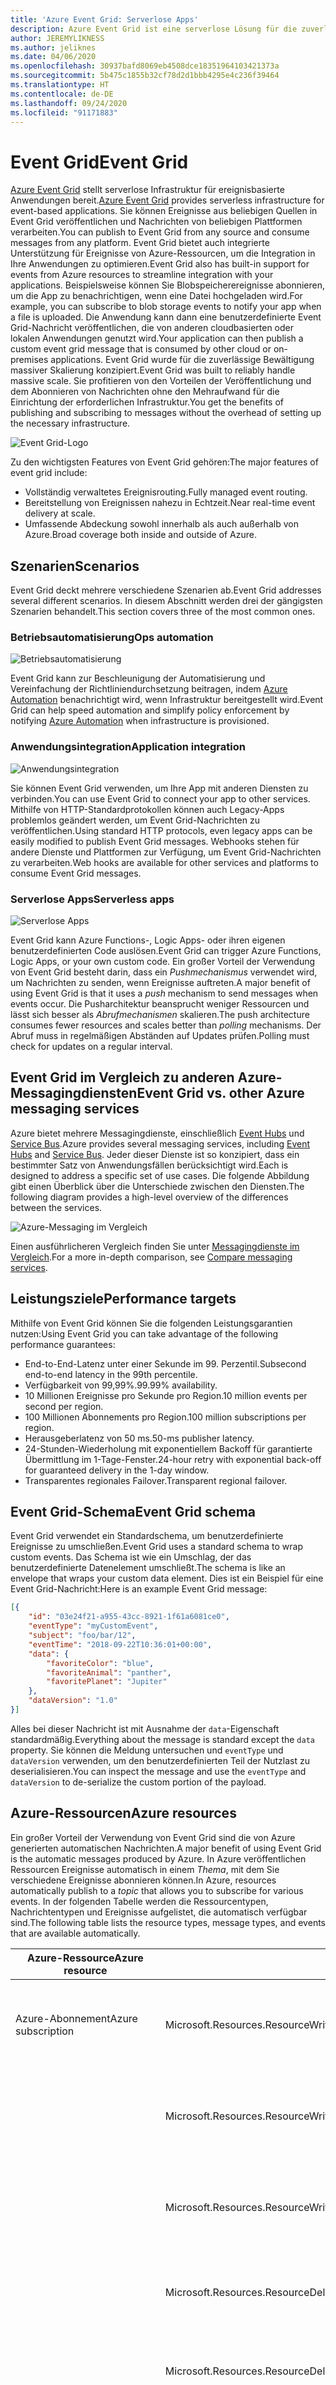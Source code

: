 ```yaml
---
title: 'Azure Event Grid: Serverlose Apps'
description: Azure Event Grid ist eine serverlose Lösung für die zuverlässige Bereitstellung und Weiterleitung von Ereignissen in großem Maßstab mit einem ereignisbasierten Zahlungsmodell.
author: JEREMYLIKNESS
ms.author: jeliknes
ms.date: 04/06/2020
ms.openlocfilehash: 30937bafd8069eb4508dce18351964103421373a
ms.sourcegitcommit: 5b475c1855b32cf78d2d1bbb4295e4c236f39464
ms.translationtype: HT
ms.contentlocale: de-DE
ms.lasthandoff: 09/24/2020
ms.locfileid: "91171883"
---
```

# <a name="event-grid"></a><span data-ttu-id="03552-103">Event Grid</span><span class="sxs-lookup"><span data-stu-id="03552-103">Event Grid</span></span>

<span data-ttu-id="03552-104">[Azure Event Grid](/azure/event-grid/overview) stellt serverlose Infrastruktur für ereignisbasierte Anwendungen bereit.</span><span class="sxs-lookup"><span data-stu-id="03552-104">[Azure Event Grid](/azure/event-grid/overview) provides serverless infrastructure for event-based applications.</span></span> <span data-ttu-id="03552-105">Sie können Ereignisse aus beliebigen Quellen in Event Grid veröffentlichen und Nachrichten von beliebigen Plattformen verarbeiten.</span><span class="sxs-lookup"><span data-stu-id="03552-105">You can publish to Event Grid from any source and consume messages from any platform.</span></span> <span data-ttu-id="03552-106">Event Grid bietet auch integrierte Unterstützung für Ereignisse von Azure-Ressourcen, um die Integration in Ihre Anwendungen zu optimieren.</span><span class="sxs-lookup"><span data-stu-id="03552-106">Event Grid also has built-in support for events from Azure resources to streamline integration with your applications.</span></span> <span data-ttu-id="03552-107">Beispielsweise können Sie Blobspeicherereignisse abonnieren, um die App zu benachrichtigen, wenn eine Datei hochgeladen wird.</span><span class="sxs-lookup"><span data-stu-id="03552-107">For example, you can subscribe to blob storage events to notify your app when a file is uploaded.</span></span> <span data-ttu-id="03552-108">Die Anwendung kann dann eine benutzerdefinierte Event Grid-Nachricht veröffentlichen, die von anderen cloudbasierten oder lokalen Anwendungen genutzt wird.</span><span class="sxs-lookup"><span data-stu-id="03552-108">Your application can then publish a custom event grid message that is consumed by other cloud or on-premises applications.</span></span> <span data-ttu-id="03552-109">Event Grid wurde für die zuverlässige Bewältigung massiver Skalierung konzipiert.</span><span class="sxs-lookup"><span data-stu-id="03552-109">Event Grid was built to reliably handle massive scale.</span></span> <span data-ttu-id="03552-110">Sie profitieren von den Vorteilen der Veröffentlichung und dem Abonnieren von Nachrichten ohne den Mehraufwand für die Einrichtung der erforderlichen Infrastruktur.</span><span class="sxs-lookup"><span data-stu-id="03552-110">You get the benefits of publishing and subscribing to messages without the overhead of setting up the necessary infrastructure.</span></span>

![Event Grid-Logo](./media/event-grid-logo.png)

<span data-ttu-id="03552-112">Zu den wichtigsten Features von Event Grid gehören:</span><span class="sxs-lookup"><span data-stu-id="03552-112">The major features of event grid include:</span></span>

- <span data-ttu-id="03552-113">Vollständig verwaltetes Ereignisrouting.</span><span class="sxs-lookup"><span data-stu-id="03552-113">Fully managed event routing.</span></span>
- <span data-ttu-id="03552-114">Bereitstellung von Ereignissen nahezu in Echtzeit.</span><span class="sxs-lookup"><span data-stu-id="03552-114">Near real-time event delivery at scale.</span></span>
- <span data-ttu-id="03552-115">Umfassende Abdeckung sowohl innerhalb als auch außerhalb von Azure.</span><span class="sxs-lookup"><span data-stu-id="03552-115">Broad coverage both inside and outside of Azure.</span></span>

## <a name="scenarios"></a><span data-ttu-id="03552-116">Szenarien</span><span class="sxs-lookup"><span data-stu-id="03552-116">Scenarios</span></span>

<span data-ttu-id="03552-117">Event Grid deckt mehrere verschiedene Szenarien ab.</span><span class="sxs-lookup"><span data-stu-id="03552-117">Event Grid addresses several different scenarios.</span></span> <span data-ttu-id="03552-118">In diesem Abschnitt werden drei der gängigsten Szenarien behandelt.</span><span class="sxs-lookup"><span data-stu-id="03552-118">This section covers three of the most common ones.</span></span>

### <a name="ops-automation"></a><span data-ttu-id="03552-119">Betriebsautomatisierung</span><span class="sxs-lookup"><span data-stu-id="03552-119">Ops automation</span></span>

![Betriebsautomatisierung](./media/ops-automation.png)

<span data-ttu-id="03552-121">Event Grid kann zur Beschleunigung der Automatisierung und Vereinfachung der Richtliniendurchsetzung beitragen, indem [Azure Automation](/azure/automation) benachrichtigt wird, wenn Infrastruktur bereitgestellt wird.</span><span class="sxs-lookup"><span data-stu-id="03552-121">Event Grid can help speed automation and simplify policy enforcement by notifying [Azure Automation](/azure/automation) when infrastructure is provisioned.</span></span>

### <a name="application-integration"></a><span data-ttu-id="03552-122">Anwendungsintegration</span><span class="sxs-lookup"><span data-stu-id="03552-122">Application integration</span></span>

![Anwendungsintegration](./media/app-integration.png)

<span data-ttu-id="03552-124">Sie können Event Grid verwenden, um Ihre App mit anderen Diensten zu verbinden.</span><span class="sxs-lookup"><span data-stu-id="03552-124">You can use Event Grid to connect your app to other services.</span></span> <span data-ttu-id="03552-125">Mithilfe von HTTP-Standardprotokollen können auch Legacy-Apps problemlos geändert werden, um Event Grid-Nachrichten zu veröffentlichen.</span><span class="sxs-lookup"><span data-stu-id="03552-125">Using standard HTTP protocols, even legacy apps can be easily modified to publish Event Grid messages.</span></span> <span data-ttu-id="03552-126">Webhooks stehen für andere Dienste und Plattformen zur Verfügung, um Event Grid-Nachrichten zu verarbeiten.</span><span class="sxs-lookup"><span data-stu-id="03552-126">Web hooks are available for other services and platforms to consume Event Grid messages.</span></span>

### <a name="serverless-apps"></a><span data-ttu-id="03552-127">Serverlose Apps</span><span class="sxs-lookup"><span data-stu-id="03552-127">Serverless apps</span></span>

![Serverlose Apps](./media/serverless-apps.png)

<span data-ttu-id="03552-129">Event Grid kann Azure Functions-, Logic Apps- oder ihren eigenen benutzerdefinierten Code auslösen.</span><span class="sxs-lookup"><span data-stu-id="03552-129">Event Grid can trigger Azure Functions, Logic Apps, or your own custom code.</span></span> <span data-ttu-id="03552-130">Ein großer Vorteil der Verwendung von Event Grid besteht darin, dass ein *Pushmechanismus* verwendet wird, um Nachrichten zu senden, wenn Ereignisse auftreten.</span><span class="sxs-lookup"><span data-stu-id="03552-130">A major benefit of using Event Grid is that it uses a *push* mechanism to send messages when events occur.</span></span> <span data-ttu-id="03552-131">Die Pusharchitektur beansprucht weniger Ressourcen und lässt sich besser als *Abrufmechanismen* skalieren.</span><span class="sxs-lookup"><span data-stu-id="03552-131">The push architecture consumes fewer resources and scales better than *polling* mechanisms.</span></span> <span data-ttu-id="03552-132">Der Abruf muss in regelmäßigen Abständen auf Updates prüfen.</span><span class="sxs-lookup"><span data-stu-id="03552-132">Polling must check for updates on a regular interval.</span></span>

## <a name="event-grid-vs-other-azure-messaging-services"></a><span data-ttu-id="03552-133">Event Grid im Vergleich zu anderen Azure-Messagingdiensten</span><span class="sxs-lookup"><span data-stu-id="03552-133">Event Grid vs. other Azure messaging services</span></span>

<span data-ttu-id="03552-134">Azure bietet mehrere Messagingdienste, einschließlich [Event Hubs](/azure/event-hubs) und [Service Bus](/azure/service-bus-messaging).</span><span class="sxs-lookup"><span data-stu-id="03552-134">Azure provides several messaging services, including [Event Hubs](/azure/event-hubs) and [Service Bus](/azure/service-bus-messaging).</span></span> <span data-ttu-id="03552-135">Jeder dieser Dienste ist so konzipiert, dass ein bestimmter Satz von Anwendungsfällen berücksichtigt wird.</span><span class="sxs-lookup"><span data-stu-id="03552-135">Each is designed to address a specific set of use cases.</span></span> <span data-ttu-id="03552-136">Die folgende Abbildung gibt einen Überblick über die Unterschiede zwischen den Diensten.</span><span class="sxs-lookup"><span data-stu-id="03552-136">The following diagram provides a high-level overview of the differences between the services.</span></span>

![Azure-Messaging im Vergleich](./media/azure-messaging-services.png)

<span data-ttu-id="03552-138">Einen ausführlicheren Vergleich finden Sie unter [Messagingdienste im Vergleich](/azure/event-grid/compare-messaging-services).</span><span class="sxs-lookup"><span data-stu-id="03552-138">For a more in-depth comparison, see [Compare messaging services](/azure/event-grid/compare-messaging-services).</span></span>

## <a name="performance-targets"></a><span data-ttu-id="03552-139">Leistungsziele</span><span class="sxs-lookup"><span data-stu-id="03552-139">Performance targets</span></span>

<span data-ttu-id="03552-140">Mithilfe von Event Grid können Sie die folgenden Leistungsgarantien nutzen:</span><span class="sxs-lookup"><span data-stu-id="03552-140">Using Event Grid you can take advantage of the following performance guarantees:</span></span>

- <span data-ttu-id="03552-141">End-to-End-Latenz unter einer Sekunde im 99. Perzentil.</span><span class="sxs-lookup"><span data-stu-id="03552-141">Subsecond end-to-end latency in the 99th percentile.</span></span>
- <span data-ttu-id="03552-142">Verfügbarkeit von 99,99%.</span><span class="sxs-lookup"><span data-stu-id="03552-142">99.99% availability.</span></span>
- <span data-ttu-id="03552-143">10 Millionen Ereignisse pro Sekunde pro Region.</span><span class="sxs-lookup"><span data-stu-id="03552-143">10 million events per second per region.</span></span>
- <span data-ttu-id="03552-144">100 Millionen Abonnements pro Region.</span><span class="sxs-lookup"><span data-stu-id="03552-144">100 million subscriptions per region.</span></span>
- <span data-ttu-id="03552-145">Herausgeberlatenz von 50 ms.</span><span class="sxs-lookup"><span data-stu-id="03552-145">50-ms publisher latency.</span></span>
- <span data-ttu-id="03552-146">24-Stunden-Wiederholung mit exponentiellem Backoff für garantierte Übermittlung im 1-Tage-Fenster.</span><span class="sxs-lookup"><span data-stu-id="03552-146">24-hour retry with exponential back-off for guaranteed delivery in the 1-day window.</span></span>
- <span data-ttu-id="03552-147">Transparentes regionales Failover.</span><span class="sxs-lookup"><span data-stu-id="03552-147">Transparent regional failover.</span></span>

## <a name="event-grid-schema"></a><span data-ttu-id="03552-148">Event Grid-Schema</span><span class="sxs-lookup"><span data-stu-id="03552-148">Event Grid schema</span></span>

<span data-ttu-id="03552-149">Event Grid verwendet ein Standardschema, um benutzerdefinierte Ereignisse zu umschließen.</span><span class="sxs-lookup"><span data-stu-id="03552-149">Event Grid uses a standard schema to wrap custom events.</span></span> <span data-ttu-id="03552-150">Das Schema ist wie ein Umschlag, der das benutzerdefinierte Datenelement umschließt.</span><span class="sxs-lookup"><span data-stu-id="03552-150">The schema is like an envelope that wraps your custom data element.</span></span> <span data-ttu-id="03552-151">Dies ist ein Beispiel für eine Event Grid-Nachricht:</span><span class="sxs-lookup"><span data-stu-id="03552-151">Here is an example Event Grid message:</span></span>

```json
[{
    "id": "03e24f21-a955-43cc-8921-1f61a6081ce0",
    "eventType": "myCustomEvent",
    "subject": "foo/bar/12",
    "eventTime": "2018-09-22T10:36:01+00:00",
    "data": {
        "favoriteColor": "blue",
        "favoriteAnimal": "panther",
        "favoritePlanet": "Jupiter"
    },
    "dataVersion": "1.0"
}]
```

<span data-ttu-id="03552-152">Alles bei dieser Nachricht ist mit Ausnahme der `data`-Eigenschaft standardmäßig.</span><span class="sxs-lookup"><span data-stu-id="03552-152">Everything about the message is standard except the `data` property.</span></span> <span data-ttu-id="03552-153">Sie können die Meldung untersuchen und `eventType` und `dataVersion` verwenden, um den benutzerdefinierten Teil der Nutzlast zu deserialisieren.</span><span class="sxs-lookup"><span data-stu-id="03552-153">You can inspect the message and use the `eventType` and `dataVersion` to de-serialize the custom portion of the payload.</span></span>

## <a name="azure-resources"></a><span data-ttu-id="03552-154">Azure-Ressourcen</span><span class="sxs-lookup"><span data-stu-id="03552-154">Azure resources</span></span>

<span data-ttu-id="03552-155">Ein großer Vorteil der Verwendung von Event Grid sind die von Azure generierten automatischen Nachrichten.</span><span class="sxs-lookup"><span data-stu-id="03552-155">A major benefit of using Event Grid is the automatic messages produced by Azure.</span></span> <span data-ttu-id="03552-156">In Azure veröffentlichen Ressourcen Ereignisse automatisch in einem *Thema*, mit dem Sie verschiedene Ereignisse abonnieren können.</span><span class="sxs-lookup"><span data-stu-id="03552-156">In Azure, resources automatically publish to a *topic* that allows you to subscribe for various events.</span></span> <span data-ttu-id="03552-157">In der folgenden Tabelle werden die Ressourcentypen, Nachrichtentypen und Ereignisse aufgelistet, die automatisch verfügbar sind.</span><span class="sxs-lookup"><span data-stu-id="03552-157">The following table lists the resource types, message types, and events that are available automatically.</span></span>

| <span data-ttu-id="03552-158">Azure-Ressource</span><span class="sxs-lookup"><span data-stu-id="03552-158">Azure resource</span></span> | <span data-ttu-id="03552-159">Ereignistyp</span><span class="sxs-lookup"><span data-stu-id="03552-159">Event type</span></span> | <span data-ttu-id="03552-160">Beschreibung</span><span class="sxs-lookup"><span data-stu-id="03552-160">Description</span></span> |
| -------------- | ---------- | ----------- |
| <span data-ttu-id="03552-161">Azure-Abonnement</span><span class="sxs-lookup"><span data-stu-id="03552-161">Azure subscription</span></span> | <span data-ttu-id="03552-162">Microsoft.Resources.ResourceWriteSuccess</span><span class="sxs-lookup"><span data-stu-id="03552-162">Microsoft.Resources.ResourceWriteSuccess</span></span> | <span data-ttu-id="03552-163">Wird ausgelöst, wenn ein Vorgang zum Erstellen oder Aktualisieren einer Ressource erfolgreich ist.</span><span class="sxs-lookup"><span data-stu-id="03552-163">Raised when a resource create or update operation succeeds.</span></span> |
| | <span data-ttu-id="03552-164">Microsoft.Resources.ResourceWriteFailure</span><span class="sxs-lookup"><span data-stu-id="03552-164">Microsoft.Resources.ResourceWriteFailure</span></span> | <span data-ttu-id="03552-165">Wird ausgelöst, wenn ein Vorgang zum Erstellen oder Aktualisieren einer Ressource fehlschlägt.</span><span class="sxs-lookup"><span data-stu-id="03552-165">Raised when a resource create or update operation fails.</span></span> |
| | <span data-ttu-id="03552-166">Microsoft.Resources.ResourceWriteCancel</span><span class="sxs-lookup"><span data-stu-id="03552-166">Microsoft.Resources.ResourceWriteCancel</span></span> | <span data-ttu-id="03552-167">Wird ausgelöst, wenn ein Vorgang zum Erstellen oder Aktualisieren einer Ressource abgebrochen wird.</span><span class="sxs-lookup"><span data-stu-id="03552-167">Raised when a resource create or update operation is canceled.</span></span> |
|  | <span data-ttu-id="03552-168">Microsoft.Resources.ResourceDeleteSuccess</span><span class="sxs-lookup"><span data-stu-id="03552-168">Microsoft.Resources.ResourceDeleteSuccess</span></span> | <span data-ttu-id="03552-169">Wird ausgelöst, wenn ein Vorgang zum Löschen einer Ressource erfolgreich ist.</span><span class="sxs-lookup"><span data-stu-id="03552-169">Raised when a resource delete operation succeeds.</span></span> |
|  | <span data-ttu-id="03552-170">Microsoft.Resources.ResourceDeleteFailure</span><span class="sxs-lookup"><span data-stu-id="03552-170">Microsoft.Resources.ResourceDeleteFailure</span></span> | <span data-ttu-id="03552-171">Wird ausgelöst, wenn ein Vorgang zum Löschen einer Ressource fehlschlägt.</span><span class="sxs-lookup"><span data-stu-id="03552-171">Raised when a resource delete operation fails.</span></span> |
| | <span data-ttu-id="03552-172">Microsoft.Resources.ResourceDeleteCancel</span><span class="sxs-lookup"><span data-stu-id="03552-172">Microsoft.Resources.ResourceDeleteCancel</span></span> | <span data-ttu-id="03552-173">Wird ausgelöst, wenn ein Vorgang zum Löschen einer Ressource abgebrochen wird.</span><span class="sxs-lookup"><span data-stu-id="03552-173">Raised when a resource delete operation is canceled.</span></span> <span data-ttu-id="03552-174">Dieses Ereignis tritt ein, wenn eine Vorlagenbereitstellung abgebrochen wird.</span><span class="sxs-lookup"><span data-stu-id="03552-174">This event happens when a template deployment is canceled.</span></span> |
| <span data-ttu-id="03552-175">Blobspeicher</span><span class="sxs-lookup"><span data-stu-id="03552-175">Blob storage</span></span> | <span data-ttu-id="03552-176">Microsoft.Storage.BlobCreated</span><span class="sxs-lookup"><span data-stu-id="03552-176">Microsoft.Storage.BlobCreated</span></span> | <span data-ttu-id="03552-177">Wird ausgelöst, wenn ein Blob erstellt wird.</span><span class="sxs-lookup"><span data-stu-id="03552-177">Raised when a blob is created.</span></span> |
| | <span data-ttu-id="03552-178">Microsoft.Storage.BlobDeleted</span><span class="sxs-lookup"><span data-stu-id="03552-178">Microsoft.Storage.BlobDeleted</span></span> | <span data-ttu-id="03552-179">Wird ausgelöst, wenn ein Blob gelöscht wird.</span><span class="sxs-lookup"><span data-stu-id="03552-179">Raised when a blob is deleted.</span></span> |
| <span data-ttu-id="03552-180">Event Hubs</span><span class="sxs-lookup"><span data-stu-id="03552-180">Event hubs</span></span> | <span data-ttu-id="03552-181">Microsoft.EventHub.CaptureFileCreated</span><span class="sxs-lookup"><span data-stu-id="03552-181">Microsoft.EventHub.CaptureFileCreated</span></span> | <span data-ttu-id="03552-182">Wird ausgelöst, wenn eine Erfassungsdatei erstellt wird.</span><span class="sxs-lookup"><span data-stu-id="03552-182">Raised when a capture file is created.</span></span>
| <span data-ttu-id="03552-183">IoT Hub</span><span class="sxs-lookup"><span data-stu-id="03552-183">IoT Hub</span></span> | <span data-ttu-id="03552-184">Microsoft.Devices.DeviceCreated</span><span class="sxs-lookup"><span data-stu-id="03552-184">Microsoft.Devices.DeviceCreated</span></span> | <span data-ttu-id="03552-185">Wird ausgelöst, wenn ein Gerät bei einem IoT Hub registriert wird.</span><span class="sxs-lookup"><span data-stu-id="03552-185">Published when a device is registered to an IoT hub.</span></span> |
| | <span data-ttu-id="03552-186">Microsoft.Devices.DeviceDeleted</span><span class="sxs-lookup"><span data-stu-id="03552-186">Microsoft.Devices.DeviceDeleted</span></span> | <span data-ttu-id="03552-187">Wird ausgelöst, wenn ein Gerät aus einem IoT Hub gelöscht wird.</span><span class="sxs-lookup"><span data-stu-id="03552-187">Published when a device is deleted from an IoT hub.</span></span> |
| <span data-ttu-id="03552-188">Ressourcengruppen</span><span class="sxs-lookup"><span data-stu-id="03552-188">Resource groups</span></span> | <span data-ttu-id="03552-189">Microsoft.Resources.ResourceWriteSuccess</span><span class="sxs-lookup"><span data-stu-id="03552-189">Microsoft.Resources.ResourceWriteSuccess</span></span> | <span data-ttu-id="03552-190">Wird ausgelöst, wenn ein Vorgang zum Erstellen oder Aktualisieren einer Ressource erfolgreich ist.</span><span class="sxs-lookup"><span data-stu-id="03552-190">Raised when a resource create or update operation succeeds.</span></span> |
| | <span data-ttu-id="03552-191">Microsoft.Resources.ResourceWriteFailure</span><span class="sxs-lookup"><span data-stu-id="03552-191">Microsoft.Resources.ResourceWriteFailure</span></span> | <span data-ttu-id="03552-192">Wird ausgelöst, wenn ein Vorgang zum Erstellen oder Aktualisieren einer Ressource fehlschlägt.</span><span class="sxs-lookup"><span data-stu-id="03552-192">Raised when a resource create or update operation fails.</span></span> |
| | <span data-ttu-id="03552-193">Microsoft.Resources.ResourceWriteCancel</span><span class="sxs-lookup"><span data-stu-id="03552-193">Microsoft.Resources.ResourceWriteCancel</span></span> | <span data-ttu-id="03552-194">Wird ausgelöst, wenn ein Vorgang zum Erstellen oder Aktualisieren einer Ressource abgebrochen wird.</span><span class="sxs-lookup"><span data-stu-id="03552-194">Raised when a resource create or update operation is canceled.</span></span> |
| | <span data-ttu-id="03552-195">Microsoft.Resources.ResourceDeleteSuccess</span><span class="sxs-lookup"><span data-stu-id="03552-195">Microsoft.Resources.ResourceDeleteSuccess</span></span> | <span data-ttu-id="03552-196">Wird ausgelöst, wenn ein Vorgang zum Löschen einer Ressource erfolgreich ist.</span><span class="sxs-lookup"><span data-stu-id="03552-196">Raised when a resource delete operation succeeds.</span></span> |
| | <span data-ttu-id="03552-197">Microsoft.Resources.ResourceDeleteFailure</span><span class="sxs-lookup"><span data-stu-id="03552-197">Microsoft.Resources.ResourceDeleteFailure</span></span> | <span data-ttu-id="03552-198">Wird ausgelöst, wenn ein Vorgang zum Löschen einer Ressource fehlschlägt.</span><span class="sxs-lookup"><span data-stu-id="03552-198">Raised when a resource delete operation fails.</span></span> |
| | <span data-ttu-id="03552-199">Microsoft.Resources.ResourceDeleteCancel</span><span class="sxs-lookup"><span data-stu-id="03552-199">Microsoft.Resources.ResourceDeleteCancel</span></span> | <span data-ttu-id="03552-200">Wird ausgelöst, wenn ein Vorgang zum Löschen einer Ressource abgebrochen wird.</span><span class="sxs-lookup"><span data-stu-id="03552-200">Raised when a resource delete operation is canceled.</span></span> <span data-ttu-id="03552-201">Dieses Ereignis tritt ein, wenn eine Vorlagenbereitstellung abgebrochen wird.</span><span class="sxs-lookup"><span data-stu-id="03552-201">This event happens when a template deployment is canceled.</span></span> |

<span data-ttu-id="03552-202">Weitere Informationen finden Sie unter [Azure Event Grid-Ereignisschema](/azure/event-grid/event-schema).</span><span class="sxs-lookup"><span data-stu-id="03552-202">For more information, see [Azure Event Grid event schema](/azure/event-grid/event-schema).</span></span>

<span data-ttu-id="03552-203">Sie können von jedem Anwendungstyp aus auf Event Grid zugreifen, selbst über einen lokal ausgeführten.</span><span class="sxs-lookup"><span data-stu-id="03552-203">You can access Event Grid from any type of application, even one that runs on-premises.</span></span>

## <a name="conclusion"></a><span data-ttu-id="03552-204">Schlussbemerkung</span><span class="sxs-lookup"><span data-stu-id="03552-204">Conclusion</span></span>

<span data-ttu-id="03552-205">In diesem Kapitel haben Sie die serverlose Azure-Plattform kennengelernt, die aus Azure Functions, Logic Apps und Event Grid besteht.</span><span class="sxs-lookup"><span data-stu-id="03552-205">In this chapter you learned about the Azure serverless platform that is composed of Azure Functions, Logic Apps, and Event Grid.</span></span> <span data-ttu-id="03552-206">Sie können diese Ressourcen verwenden, um eine vollständig serverlose App-Architektur oder eine Hybridlösung zu erstellen, die mit anderen Cloudressourcen und lokalen Servern interagiert.</span><span class="sxs-lookup"><span data-stu-id="03552-206">You can use these resources to build an entirely serverless app architecture, or create a hybrid solution that interacts with other cloud resources and on-premises servers.</span></span> <span data-ttu-id="03552-207">In Kombination mit einer serverlosen Datenplattform wie [Azure SQL](/azure/sql-database) oder [CosmosDB](/azure/cosmos-db/introduction) können Sie vollständig verwaltete, cloudnative Anwendungen erstellen.</span><span class="sxs-lookup"><span data-stu-id="03552-207">Combined with a serverless data platform such as [Azure SQL](/azure/sql-database) or [CosmosDB](/azure/cosmos-db/introduction), you can build fully managed cloud native applications.</span></span>

## <a name="recommended-resources"></a><span data-ttu-id="03552-208">Empfohlene Ressourcen</span><span class="sxs-lookup"><span data-stu-id="03552-208">Recommended resources</span></span>

- [<span data-ttu-id="03552-209">App Service-Pläne</span><span class="sxs-lookup"><span data-stu-id="03552-209">App service plans</span></span>](/azure/app-service/azure-web-sites-web-hosting-plans-in-depth-overview)
- [<span data-ttu-id="03552-210">Application Insights</span><span class="sxs-lookup"><span data-stu-id="03552-210">Application Insights</span></span>](/azure/application-insights)
- [<span data-ttu-id="03552-211">Application Insights Analytics</span><span class="sxs-lookup"><span data-stu-id="03552-211">Application Insights Analytics</span></span>](/azure/application-insights/app-insights-analytics)
- [<span data-ttu-id="03552-212">Azure: Migrieren einer App zur Cloud mit serverlosen Azure Functions</span><span class="sxs-lookup"><span data-stu-id="03552-212">Azure: Bring your app to the cloud with serverless Azure Functions</span></span>](https://channel9.msdn.com/events/Connect/2017/E102)
- [<span data-ttu-id="03552-213">Azure Event Grid</span><span class="sxs-lookup"><span data-stu-id="03552-213">Azure Event Grid</span></span>](/azure/event-grid/overview)
- [<span data-ttu-id="03552-214">Azure Event Grid-Ereignisschema</span><span class="sxs-lookup"><span data-stu-id="03552-214">Azure Event Grid event schema</span></span>](/azure/event-grid/event-schema)
- [<span data-ttu-id="03552-215">Azure Event Hubs</span><span class="sxs-lookup"><span data-stu-id="03552-215">Azure Event Hubs</span></span>](/azure/event-hubs)
- [<span data-ttu-id="03552-216">Dokumentation zu Azure Functions</span><span class="sxs-lookup"><span data-stu-id="03552-216">Azure Functions documentation</span></span>](/azure/azure-functions)
- [<span data-ttu-id="03552-217">Konzepte für Azure Functions-Trigger und -Bindungen</span><span class="sxs-lookup"><span data-stu-id="03552-217">Azure Functions triggers and bindings concepts</span></span>](/azure/azure-functions/functions-triggers-bindings)
- [<span data-ttu-id="03552-218">Azure Logic Apps</span><span class="sxs-lookup"><span data-stu-id="03552-218">Azure Logic Apps</span></span>](/azure/logic-apps)
- [<span data-ttu-id="03552-219">Azure Service Bus</span><span class="sxs-lookup"><span data-stu-id="03552-219">Azure Service Bus</span></span>](/azure/service-bus-messaging)
- [<span data-ttu-id="03552-220">Azure Table Storage</span><span class="sxs-lookup"><span data-stu-id="03552-220">Azure Table Storage</span></span>](/azure/cosmos-db/table-storage-overview)
- [<span data-ttu-id="03552-221">Herstellen einer Verbindung mit lokalen Datenquellen mit dem lokalen Azure-Datengateway</span><span class="sxs-lookup"><span data-stu-id="03552-221">Connecting to on-premises data sources with Azure On-premises Data Gateway</span></span>](/azure/analysis-services/analysis-services-gateway)
- [<span data-ttu-id="03552-222">Erstellen Ihrer ersten Funktion im Azure-Portal</span><span class="sxs-lookup"><span data-stu-id="03552-222">Create your first function in the Azure portal</span></span>](/azure/azure-functions/functions-create-first-azure-function)
- [<span data-ttu-id="03552-223">Create your first function using the Azure CLI (Erstellen Ihrer ersten Funktion mit der Azure-Befehlszeilenschnittstelle)</span><span class="sxs-lookup"><span data-stu-id="03552-223">Create your first function using the Azure CLI</span></span>](/azure/azure-functions/functions-create-first-azure-function-azure-cli)
- [<span data-ttu-id="03552-224">Erstellen Ihrer ersten Funktion mit Visual Studio</span><span class="sxs-lookup"><span data-stu-id="03552-224">Create your first function using Visual Studio</span></span>](/azure/azure-functions/functions-create-your-first-function-visual-studio)
- [<span data-ttu-id="03552-225">Von Functions unterstützte Sprachen</span><span class="sxs-lookup"><span data-stu-id="03552-225">Functions supported languages</span></span>](/azure/azure-functions/supported-languages)
- [<span data-ttu-id="03552-226">Überwachen von Azure Functions</span><span class="sxs-lookup"><span data-stu-id="03552-226">Monitor Azure Functions</span></span>](/azure/azure-functions/functions-monitoring)

>[!div class="step-by-step"]
><span data-ttu-id="03552-227">[Zurück](logic-apps.md)
>[Weiter](durable-azure-functions.md)</span><span class="sxs-lookup"><span data-stu-id="03552-227">[Previous](logic-apps.md)
[Next](durable-azure-functions.md)</span></span>
